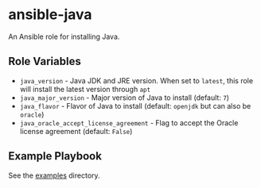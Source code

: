 # ansible-java

An Ansible role for installing Java.

## Role Variables

- `java_version` - Java JDK and JRE version. When set to `latest`, this role will install the latest version through `apt`
- `java_major_version` - Major version of Java to install (default: `7`)
- `java_flavor` - Flavor of Java to install (default: `openjdk` but can also be `oracle`)
- `java_oracle_accept_license_agreement` - Flag to accept the Oracle license agreement (default: `False`)

## Example Playbook

See the [examples](./examples/) directory.
